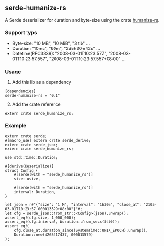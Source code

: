 ## serde-humanize-rs
A Serde deserializer for duration and byte-size using the crate [humanize-rs](https://github.com/dtynn/humanize-rs).

### Support typs
- Byte-size: "10 MB", "10 MiB", "3 tib" ...
- Duration: "10ms", "90m", "2d5h30m42s" ...
- Datetime(RFC3339): "2008-03-01T10:23:57Z", "2008-03-01T10:23:57.557", "2008-03-01T10:23:57.557+08:00" ...

### Usage
1. Add this lib as a dependency
```
[dependencies]
serde-humanize-rs = "0.1"
```

2. Add the crate reference
```
extern crate serde_humanize_rs;
```

### Example
```
extern crate serde;
#[macro_use] extern crate serde_derive;
extern crate serde_json;
extern crate serde_humanize_rs;

use std::time::Duration;

#[derive(Deserialize)]
struct Config {
    #[serde(with = "serde_humanize_rs")]
    size: usize,

    #[serde(with = "serde_humanize_rs")]
    interval: Duration,
}

let json = r#"{"size": "1 M", "interval": "1h30m", "close_at": "2105-03-01T10:23:57.000013579+08:00"}"#;
let cfg = serde_json::from_str::<Config>(json).unwrap();
assert_eq!(cfg.size, 1_000_000);
assert_eq!(cfg.interval, Duration::from_secs(5400));
assert_eq!(
    cfg.close_at.duration_since(SystemTime::UNIX_EPOCH).unwrap(),
    Duration::new(4265317437, 000013579)
);
```
